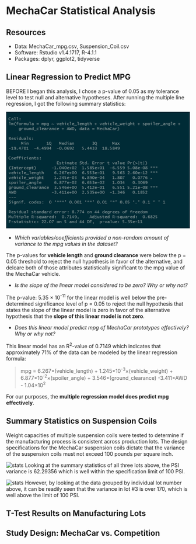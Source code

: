 # MechaCar Statistical Analysis

## Resources
- Data: MechaCar_mpg.csv, Suspension_Coil.csv
- Software: Rstudio v1.4.1717, R-4.1.1
- Packages: dplyr, ggplot2, tidyverse

## Linear Regression to Predict MPG
BEFORE I began this analysis, I chose a p-value of 0.05 as my tolerance level to test null and alternative hypotheses.  After running the multiple line regression, I got the following summary statistics:

![stats](Images/Summary_statistics_lm.PNG)

- *Which variables/coefficients provided a non-random amount of variance to the mpg values in the dataset?*

The p-values for **vehicle length** and **ground clearance** were below the p = 0.05 threshold to reject the null hypothesis in favor of the alternative, and delcare both of those attributes statistically significant to the mpg value of the MechaCar vehicle.

- *Is the slope of the linear model considered to be zero? Why or why not?*

The p-value: 5.35 &times; 10<sup>-11</sup> for the linear model is well below the pre-determined significance level of p = 0.05 to reject the null hypothesis that states the slope of the linear model is zero in favor of the alternative hypothesis that the **slope of this linear model is not zero**.

- *Does this linear model predict mpg of MechaCar prototypes effectively? Why or why not?*

This linear model has an R<sup>2</sup>-value of 0.7149 which indicates that approximately 71% of the data can be modeled by the linear regression formula:

>mpg = 6.267&times;(vehicle_length) + 1.245&times;10<sup>-3</sup>&times;(vehicle_weight) + 6.877&times;10<sup>-2</sup>&times;(spoiler_angle) + 3.546&times;(ground_clearance) -3.411&times;AWD - 1.04&times;10<sup>2</sup>

For our purposes, the **multiple regression model does predict mpg effectively**.

## Summary Statistics on Suspension Coils
Weight capacities of multiple suspension coils were tested to determine if the manufacturing process is consistent across production lots.  The design specifications for the MechaCar suspension coils dictate that the variance of the suspension coils must not exceed 100 pounds per square inch. 

![stats]()
Looking at the summary statistics of all three lots above, the PSI variance is 62.29356 which is well within the specification limit of 100 PSI.

![stats]()
However, by looking at the data grouped by individual lot number above, it can be readily seen that the variance in lot #3 is over 170, which is well above the limit of 100 PSI.


## T-Test Results on Manufacturing Lots

## Study Design: MechaCar vs. Competition
